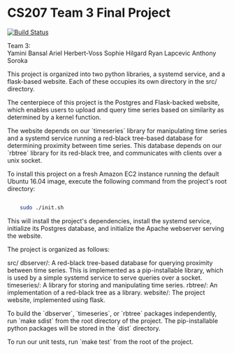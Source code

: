 # CS207 Team 3 Final Project

[![Build Status](https://travis-ci.org/cs207-2016/cs207project.svg?branch=master)](https://travis-ci.org/cs207-2016/cs207project)

Team 3:<br>
Yamini Bansal
Ariel Herbert-Voss
Sophie Hilgard
Ryan Lapcevic
Anthony Soroka

<p>This project is organized into two python libraries, a systemd service, and a flask-based website. Each of these occupies its own directory in the src/ directory.</p>

<p>The centerpiece of this project is the Postgres and Flask-backed website, which enables users to upload and query time series based on similarity as determined by a kernel function.</p>

<p>The website depends on our `timeseries` library for manipulating time series and a systemd service running a red-black tree-based database for determining proximity between time series. This database depends on our `rbtree` library for its red-black tree, and communicates with clients over a unix socket.</p>

<p>To install this project on a fresh Amazon EC2 instance running the default Ubuntu 16.04 image, execute the following command from the project's root directory:</p>

```bash

	sudo ./init.sh
```

<p>This will install the project's dependencies, install the systemd service, initialize its Postgres database, and initialize the Apache webserver serving the website.</p>

<p> The project is organized as follows:</p>

src/
	dbserver/: A red-black tree-based database for querying proximity between time series. This is implemented as a pip-installable library, which is used by a simple systemd service to serve queries over a socket.
	timeseries/: A library for storing and manipulating time series.
	rbtree/: An implementation of a red-black tree as a library.
	website/: The project website, implemented using flask.

<p>To build the `dbserver`, `timeseries`, or `rbtree` packages independently, run `make sdist` from the root directory of the project. The pip-installable python packages will be stored in the `dist` directory.</p>

<p>To run our unit tests, run `make test` from the root of the project.</p>
